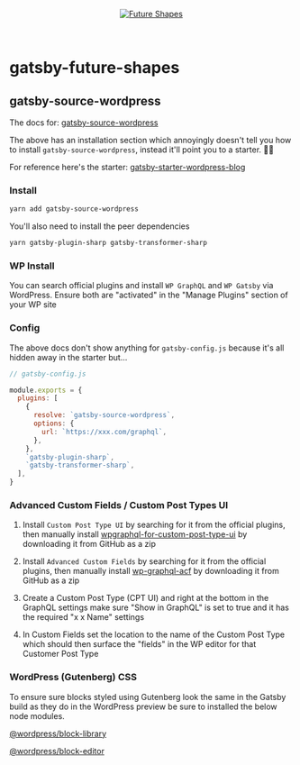 <p align="center">
  <a href="https://gatsbyfutureshapes.gatsbyjs.io" targe="_blank" rel='noopener'>
    <img alt="Future Shapes" src="https://gatsbyfutureshapes.gatsbyjs.io/images/future-shapes-image.jpg" />
  </a>
</p>

<br />

# gatsby-future-shapes

## gatsby-source-wordpress

The docs for: [gatsby-source-wordpress](https://www.gatsbyjs.com/plugins/gatsby-source-wordpress/)

The above has an installation section which annoyingly doesn't tell you how to install `gatsby-source-wordpress`,
instead it'll point you to a starter. 🤷‍♂️

For reference here's the starter:
[gatsby-starter-wordpress-blog](https://github.com/gatsbyjs/gatsby-starter-wordpress-blog)

### Install

```sh
yarn add gatsby-source-wordpress
```

You'll also need to install the peer dependencies

```sh
yarn gatsby-plugin-sharp gatsby-transformer-sharp
```

### WP Install

You can search official plugins and install `WP GraphQL` and `WP Gatsby` via WordPress. Ensure both are "activated" in
the "Manage Plugins" section of your WP site

### Config

The above docs don't show anything for `gatsby-config.js` because it's all hidden away in the starter but...

```javascript
// gatsby-config.js

module.exports = {
  plugins: [
    {
      resolve: `gatsby-source-wordpress`,
      options: {
        url: `https://xxx.com/graphql`,
      },
    },
    `gatsby-plugin-sharp`,
    `gatsby-transformer-sharp`,
  ],
}
```

### Advanced Custom Fields / Custom Post Types UI

1. Install `Custom Post Type UI` by searching for it from the official plugins, then manually install
   [wpgraphql-for-custom-post-type-ui](https://www.wpgraphql.com/extenstion-plugins/wpgraphql-for-custom-post-type-ui/)
   by downloading it from GitHub as a zip

2. Install `Advanced Custom Fields` by searching for it from the official plugins, then manually install
   [wp-graphql-acf](https://github.com/wp-graphql/wp-graphql-acf) by downloading it from GitHub as a zip

3. Create a Custom Post Type (CPT UI) and right at the bottom in the GraphQL settings make sure "Show in GraphQL" is set
   to true and it has the required "x x Name" settings

4. In Custom Fields set the location to the name of the Custom Post Type which should then surface the "fields" in the
   WP editor for that Customer Post Type

### WordPress (Gutenberg) CSS

To ensure sure blocks styled using Gutenberg look the same in the Gatsby build as they do in the WordPress preview be
sure to installed the below node modules.

[@wordpress/block-library](https://developer.wordpress.org/block-editor/packages/packages-block-library/)

[@wordpress/block-editor](https://developer.wordpress.org/block-editor/packages/packages-block-editor/)
